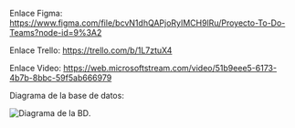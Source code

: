 Enlace Figma: https://www.figma.com/file/bcvN1dhQAPjoRyIMCH9lRu/Proyecto-To-Do-Teams?node-id=9%3A2

Enlace Trello: https://trello.com/b/1L7ztuX4

Enlace Video: https://web.microsoftstream.com/video/51b9eee5-6173-4b7b-8bbc-59f5ab666979

Diagrama de la base de datos:

![Diagrama de la BD](/bd.png "BD Diagrama").
